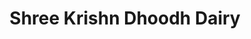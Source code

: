 ---
title: "Shree Krishn Dhoodh Dairy"
url: /nasrullaganj/shree-krishn-dhoodh-dairy/
shop: dairy
---